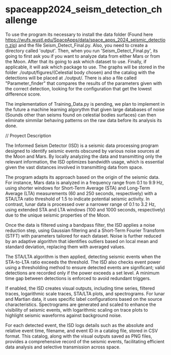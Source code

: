 # spaceapp2024_seism_detection_challenge

To use the program its necessary to install the data folder (Found here https://wufs.wustl.edu/SpaceApps/data/space_apps_2024_seismic_detection.zip) and the file Seism_Detect_Final.py. Also, you need to create a directory called 'output'. Then, when you run 'Seism_Detect_Final.py', its going to first ask you if you want to analyze data from either Mars or from the Moon. After that its going to ask which dataset to use. Finally, if applicable, it will ask which package to use. The graphs will be stored in the folder ./output/figures/(Celestial body chosen) and the catalog with the detections will be placed at ./output/. There is also a file called "Parameter_finder" that compares the results of the parameters given with the correct detection, looking for the configuration that get the lowest difference score.

The implementation of Training_Data.py is pending, we plan to implement in the future a machine learning algorythm that given large databases of noise (Sounds other than seisms found on celestial bodies surfaces) can then eliminate simmilar behaving patterns on the raw data before its analysis its done.

// Proyect Description

The Informed Seism Detector (ISD) is a seismic data processing program designed to identify seismic events obscured by various noise sources at the Moon and Mars. By locally analyzing the data and transmitting only the relevant information, the ISD optimizes bandwidth usage, which is essential given the vast distances involved in transmitting data from space.

The program adapts its approach based on the origin of the seismic data. For instance, Mars data is analyzed in a frequency range from 0.1 to 9.9 Hz, using shorter windows for Short-Term Average (STA) and Long-Term Average (LTA) measurements (60 and 250 seconds, respectively) with a STA/LTA ratio threshold of 1.5 to indicate potential seismic activity. In contrast, lunar data is processed over a narrower range of 0.1 to 3.2 Hz, using extended STA and LTA windows (100 and 1000 seconds, respectively) due to the unique seismic properties of the Moon.

Once the data is filtered using a bandpass filter, the ISD applies a noise reduction step, using Gaussian filtering and a Short-Term Fourier Transform (STFT) with parameters tailored for each dataset. Noise is further reduced by an adaptive algorithm that identifies outliers based on local mean and standard deviation, replacing them with averaged values.

The STA/LTA algorithm is then applied, detecting seismic events when the STA-to-LTA ratio exceeds the threshold. The ISD also checks event power using a thresholding method to ensure detected events are significant; valid detections are recorded only if the power exceeds a set level. A minimum time gap between detections is enforced to avoid redundant triggers.

If enabled, the ISD creates visual outputs, including time series, filtered traces, logarithmic scale traces, STA/LTA plots, and spectrograms. For lunar and Martian data, it uses specific label configurations based on the source characteristics. Spectrograms are generated and scaled to enhance the visibility of seismic events, with logarithmic scaling on trace plots to highlight seismic waveforms against background noise.

For each detected event, the ISD logs details such as the absolute and relative event time, filename, and event ID in a catalog file, stored in CSV format. This catalog, along with the visual outputs saved as PNG files, provides a comprehensive record of the seismic events, facilitating efficient data analysis and selective transmission across space.
